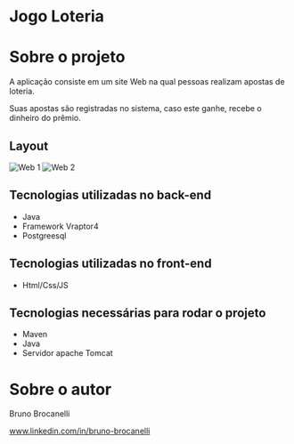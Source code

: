 # Jogo Loteria


# Sobre o projeto

A aplicação consiste em um site Web na qual pessoas realizam apostas de loteria.

Suas apostas são registradas no sistema, caso este ganhe, recebe o dinheiro do prêmio.

## Layout
![Web 1](https://github.com/DevBruno01/Assets_JogoLoteria/blob/main/cadastrar.png)
![Web 2](https://github.com/DevBruno01/Assets_JogoLoteria/blob/main/dashboard.png)
## Tecnologias utilizadas no back-end

- Java
- Framework Vraptor4
- Postgreesql
## Tecnologias utilizadas no front-end
- Html/Css/JS

## Tecnologias necessárias para rodar o projeto

- Maven
- Java
- Servidor apache Tomcat

# Sobre o autor

Bruno Brocanelli

www.linkedin.com/in/bruno-brocanelli
